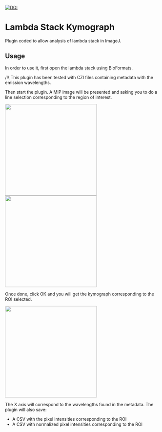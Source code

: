 <a href="https://doi.org/10.5281/zenodo.1291706"><img src="https://zenodo.org/badge/DOI/10.5281/zenodo.1291706.svg" alt="DOI"></a>

# Lambda Stack Kymograph

Plugin coded to allow analysis of lambda stack in ImageJ.

## Usage

In order to use it, first open the lambda stack using BioFormats. 

/!\ This plugin has been tested with CZI files containing metadata with the emission wavelengths.

Then start the plugin. A MIP image will be presented and asking you to do a line selection corresponding to the region of interest.

<img src="images/LambdaStack.png" width="300"> <img src="images/MAX_LSK.png" width="300">

Once done, click OK and you will get the kymograph corresponding to the ROI selected.

<img src="images/LSK_Result.png" width="300">

The X axis will correspond to the wavelengths found in the metadata. The plugin will also save:

* A CSV with the pixel intensities corresponding to the ROI
* A CSV with normalized pixel intensities corresponding to the ROI
